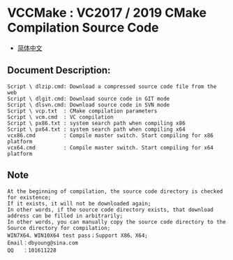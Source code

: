 # VCCMake : VC2017 / 2019 CMake Compilation Source Code

- [简体中文](readmeCN.md)

## Document Description:
    Script \ dlzip.cmd: Download a compressed source code file from the web
    Script \ dlgit.cmd: Download source code in GIT mode
    Script \ dlsvn.cmd: Download source code in SVN mode
    Script \ vcp.txt  : CMake compilation parameters
    Script \ vcm.cmd  : VC compilation
    Script \ px86.txt : system search path when compiling x86
    Script \ px64.txt : system search path when compiling x64
    vcx86.cmd         : Compile master switch. Start compiling for x86 platform
    vcx64.cmd         : Compile master switch. Start compiling for x64 platform

## Note
    At the beginning of compilation, the source code directory is checked for existence; 
    If it exists, it will not be downloaded again;
    In other words, if the source code directory exists, that download address can be filled in arbitrarily;
    In other words, you can manually copy the source code directory to the Source directory for compilation;
    WIN7X64、WIN10X64 test pass；Support X86、X64;
    Email：dbyoung@sina.com
    QQ   ：101611228
